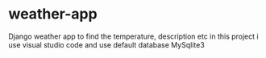 # weather-app
 Django weather app to find the temperature, description etc
 in this project i use visual studio code and use default database MySqlite3
